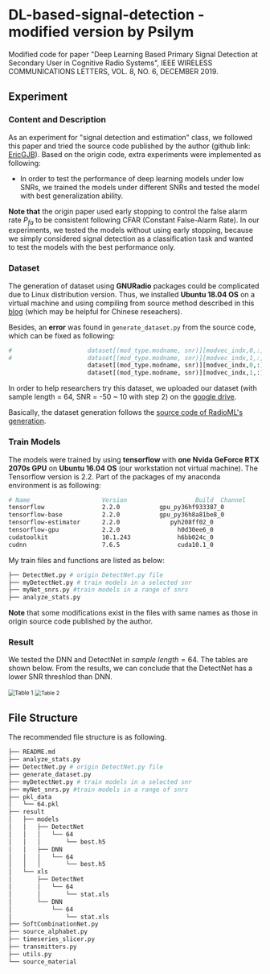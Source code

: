 # DL-based-signal-detection - modified version by Psilym
Modified code for paper "Deep Learning Based Primary Signal Detection at Secondary User in Cognitive Radio Systems", IEEE WIRELESS COMMUNICATIONS LETTERS, VOL. 8, NO. 6, DECEMBER 2019.

## Experiment 

### Content and Description

As an experiment for "signal detection and estimation" class, we followed this paper and tried the source code published by the author (github link: [EricGJB](https://github.com/EricGJB/DL-based-signal-detection)). Based on the origin code, extra experiments were implemented as following:

-  In order to test the performance of deep learning models under low SNRs, we trained the models under different SNRs and tested the model with best generalization ability. 

**Note that** the origin paper used early stopping to control the false alarm rate $P_{fa}$ to be consistent following CFAR (Constant False-Alarm Rate). In our experiments, we tested the models without using early stopping, because we simply considered signal detection as a classification task and wanted to test the models with the best performance only.

### Dataset

The generation of dataset using **GNURadio** packages could be complicated due to Linux distribution version. Thus, we installed **Ubuntu 18.04 OS** on a virtual machine and using compiling from source method described in this [blog](https://blog.csdn.net/qq_45103492/article/details/108449519) (which may be helpful for Chinese reseachers).

Besides, an **error** was found in `generate_dataset.py` from the source code, which can be fixed as following: 

```python
#					  dataset[(mod_type.modname, snr)][modvec_indx,0,:] = np.real(sampled_vector) #line 55
#					  dataset[(mod_type.modname, snr)][modvec_indx,1,:] = np.imag(sampled_vector) 
					  dataset[(mod_type.modname, snr)][modvec_indx,0,:] = np.real(total_vector)
					  dataset[(mod_type.modname, snr)][modvec_indx,1,:] = np.imag(total_vector)
```

In order to help researchers try this dataset, we uploaded our dataset (with sample length = 64, SNR = -50 ~ 10 with step 2) on the [google drive](https://drive.google.com/file/d/1TnEeQ4XC_4vabu_9M1QmbTQoNIckk5SJ/view?usp=sharing).

Basically, the dataset generation follows the [source code of RadioML's generation](https://github.com/radioML/dataset).

### Train Models

The models were trained by using **tensorflow** with **one Nvida GeForce RTX 2070s GPU** on **Ubuntu 16.04 OS** (our workstation not virtual machine). The Tensorflow version is 2.2. Part of the packages of my anaconda environment is as following:

```bash
# Name                    Version                   Build  Channel
tensorflow                2.2.0           gpu_py36hf933387_0  
tensorflow-base           2.2.0           gpu_py36h8a81be8_0  
tensorflow-estimator      2.2.0              pyh208ff02_0  
tensorflow-gpu            2.2.0                h0d30ee6_0  
cudatoolkit               10.1.243             h6bb024c_0  
cudnn                     7.6.5                cuda10.1_0
```

My train files and functions are listed as below:

```bash
├── DetectNet.py # origin DetectNet.py file
├── myDetectNet.py # train models in a selected snr
├── myNet_snrs.py #train models in a range of snrs
├── analyze_stats.py 
```

**Note** that some modifications exist in the files with same names as those in origin source code published by the author. 

### Result

We tested the DNN and DetectNet in $sample\ length = 64$. The tables are shown below. From the results, we can conclude that the DetectNet has a lower SNR threshlod than DNN.

<img src="/home/psilym/Phdoing/signalDL/DL-based-signal-detection-master/source_material/table1.png" alt="Table 1" style="zoom:80%;" />

<img src="/home/psilym/Phdoing/signalDL/DL-based-signal-detection-master/source_material/table2.png" alt="Table 2" style="zoom: 75%;" />



## File Structure

The recommended file structure is as following. 

```bash
├── README.md
├── analyze_stats.py
├── DetectNet.py # origin DetectNet.py file
├── generate_dataset.py
├── myDetectNet.py # train models in a selected snr
├── myNet_snrs.py #train models in a range of snrs
├── pkl_data
│   └── 64.pkl
├── result
│   ├── models
│   │   ├── DetectNet
│   │   │   └── 64
│   │   │       └── best.h5
│   │   ├── DNN
│   │   │   └── 64
│   │   │       └── best.h5
│   └── xls
│       ├── DetectNet
│       │   └── 64
│       │       └── stat.xls
│       └── DNN
│           └── 64
│               └── stat.xls
├── SoftCombinationNet.py
├── source_alphabet.py
├── timeseries_slicer.py
├── transmitters.py
├── utils.py
└── source_material
```


